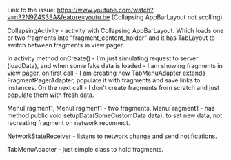 Link to the issue: https://www.youtube.com/watch?v=n32N9Z4S3SA&feature=youtu.be  (Collapsing AppBarLayout not scolling).

CollapsingActivity - activity with Collapsing AppBarLayout. Which loads one or two fragments into "fragment_content_holder" and it has TabLayout 
to switch between fragments in view pager.

In activity method onCreate() - I'm just simulating request to server (loadData), and when some fake data is loaded - I am showing fragments in view pager,
on first call - I am creating new TabMenuAdapter extends FragmentPagerAdapter, populate it with fragments and save links to instances. On the next call - 
I don't create fragments from scratch and just populate them with fresh data. 

MenuFragment1, MenuFragment1 - two fragments.
MenuFragment1 - has method public void setupData(SomeCustomData data), to set new data, not recreating fragment on network reconnect.

NetworkStateReceiver - listens to network change and send notifications.

TabMenuAdapter - just simple class to hold fragments.
